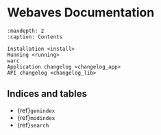 # Webaves Documentation

```{toctree}
:maxdepth: 2
:caption: Contents

Installation <install>
Running <running>
warc
Application changelog <changelog_app>
API changelog <changelog_lib>
```

## Indices and tables

* {ref}`genindex`
* {ref}`modindex`
* {ref}`search`
